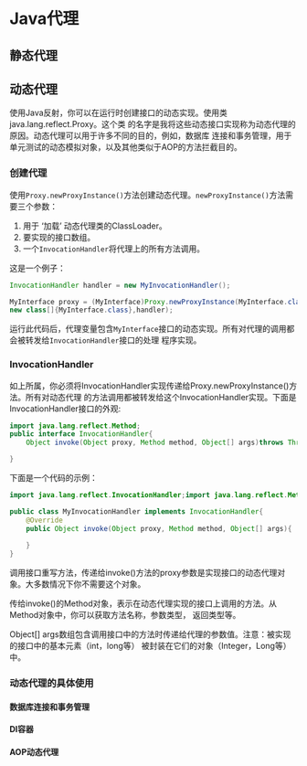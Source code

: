 # Java代理
## 静态代理
## 动态代理

使用Java反射，你可以在运行时创建接口的动态实现。使用类java.lang.reflect.Proxy。这个类
的名字是我将这些动态接口实现称为动态代理的原因。动态代理可以用于许多不同的目的，例如，数据库
连接和事务管理，用于单元测试的动态模拟对象，以及其他类似于AOP的方法拦截目的。

### 创建代理

使用`Proxy.newProxyInstance()`方法创建动态代理。`newProxyInstance()`方法需要三个参数：

1. 用于 ‘加载’ 动态代理类的ClassLoader。
2. 要实现的接口数组。
3. 一个`InvocationHandler`将代理上的所有方法调用。

这是一个例子：

```java
InvocationHandler handler = new MyInvocationHandler();

MyInterface proxy = (MyInterface)Proxy.newProxyInstance(MyInterface.class.getClassLoader(),
new class[]{MyInterface.class},handler);
```
运行此代码后，代理变量包含`MyInterface`接口的动态实现。所有对代理的调用都会被转发给`InvocationHandler`接口的处理
程序实现。

### InvocationHandler

如上所属，你必须将InvocationHandler实现传递给Proxy.newProxyInstance()方法。所有对动态代理
的方法调用都被转发给这个InvocationHandler实现。下面是InvocationHandler接口的外观:
```java
import java.lang.reflect.Method;
public interface InvocationHandler{
    Object invoke(Object proxy, Method method, Object[] args)throws Throwable;

}
```
下面是一个代码的示例：
```java
import java.lang.reflect.InvocationHandler;import java.lang.reflect.Method;

public class MyInvocationHandler implements InvocationHandler{
    @Override 
    public Object invoke(Object proxy, Method method, Object[] args){
        
    }
}
```
调用接口重写方法，传递给invoke()方法的proxy参数是实现接口的动态代理对象。大多数情况下你不需要这个对象。

传给invoke()的Method对象，表示在动态代理实现的接口上调用的方法。从Method对象中，你可以获取方法名称，参数类型，
返回类型等。

Object[] args数组包含调用接口中的方法时传递给代理的参数值。注意：被实现的接口中的基本元素（int，long等）
被封装在它们的对象（Integer，Long等）中。

### 动态代理的具体使用

#### 数据库连接和事务管理

#### DI容器

#### AOP动态代理


